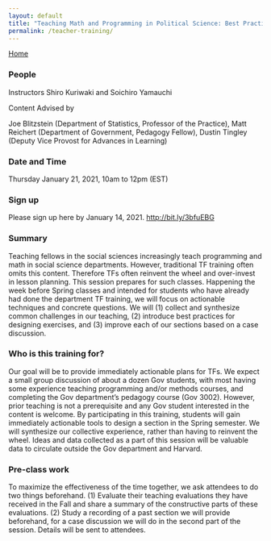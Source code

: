 ```yaml
---
layout: default
title: "Teaching Math and Programming in Political Science: Best Practices for Common Challenges"
permalink: /teacher-training/
---
```


<a href="/">Home</a>



### People
Instructors
Shiro Kuriwaki and Soichiro Yamauchi

Content Advised by

Joe Blitzstein (Department of Statistics, Professor of the Practice),
Matt Reichert (Department of Government, Pedagogy Fellow), 
Dustin Tingley (Deputy Vice Provost for Advances in Learning)

### Date and Time
Thursday January 21, 2021,  10am to 12pm (EST)

### Sign up
Please sign up here by January 14, 2021. <http://bit.ly/3bfuEBG>

### Summary
Teaching fellows in the social sciences increasingly teach programming and math in social science departments.  However, traditional TF training often omits this content. Therefore TFs often reinvent the wheel and over-invest in lesson planning. This session prepares for such classes.  Happening the week before Spring classes and intended for students who have already had done the department TF training, we will focus on actionable techniques and concrete questions. We will (1) collect and synthesize common challenges in our teaching, (2) introduce best practices for designing exercises, and (3) improve each of our sections based on a case discussion.

### Who is this training for?
Our goal will be to provide immediately actionable plans for TFs.  We expect a small group discussion of about a dozen Gov students,  with most having some experience teaching programming and/or methods courses, and completing the Gov department’s pedagogy course (Gov 3002). However, prior teaching is not a prerequisite and any Gov student interested in the content is welcome.  By participating in this training, students will gain immediately actionable tools to design a section in the Spring semester.  We will synthesize our collective experience, rather than having to reinvent the wheel.  Ideas and data collected as a part of this session will be valuable data to circulate outside the Gov department and Harvard.

### Pre-class work
To maximize the effectiveness of the time together, we ask attendees to do two things beforehand. (1) Evaluate their teaching evaluations they have received in the Fall and share a summary of the constructive parts of these evaluations. (2) Study a recording of a past section we will provide beforehand, for a case discussion we will do in the second part of the session.  Details will be sent to attendees.

